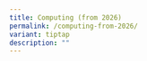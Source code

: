 ```yaml
---
title: Computing (from 2026)
permalink: /computing-from-2026/
variant: tiptap
description: ""
---
```

